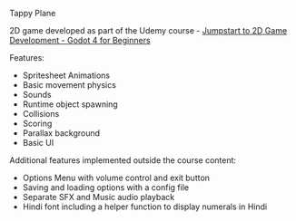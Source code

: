 Tappy Plane 

2D game developed as part of the Udemy course - [Jumpstart to 2D Game Development - Godot 4 for Beginners](https://www.udemy.com/course/jumpstart-to-2d-game-development-godot-4-for-beginners/)

Features: 
* Spritesheet Animations
* Basic movement physics
* Sounds
* Runtime object spawning
* Collisions
* Scoring
* Parallax background
* Basic UI

Additional features implemented outside the course content:
* Options Menu with volume control and exit button
* Saving and loading options with a config file
* Separate SFX and Music audio playback
* Hindi font including a helper function to display numerals in Hindi

